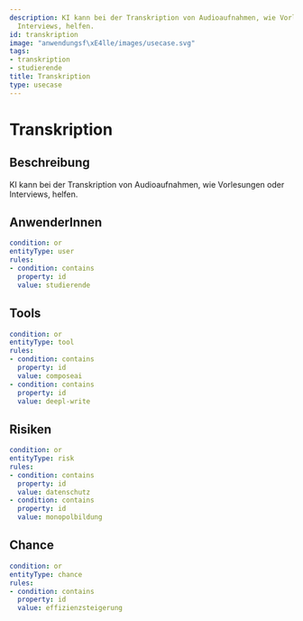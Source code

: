 ```yaml
---
description: KI kann bei der Transkription von Audioaufnahmen, wie Vorlesungen oder
  Interviews, helfen.
id: transkription
image: "anwendungsf\xE4lle/images/usecase.svg"
tags:
- transkription
- studierende
title: Transkription
type: usecase
---
```



# Transkription

## Beschreibung

KI kann bei der Transkription von Audioaufnahmen, wie Vorlesungen oder Interviews, helfen.

## AnwenderInnen

```yaml
condition: or
entityType: user
rules:
- condition: contains
  property: id
  value: studierende
```



## Tools

```yaml
condition: or
entityType: tool
rules:
- condition: contains
  property: id
  value: composeai
- condition: contains
  property: id
  value: deepl-write
```



## Risiken

```yaml
condition: or
entityType: risk
rules:
- condition: contains
  property: id
  value: datenschutz
- condition: contains
  property: id
  value: monopolbildung
```



## Chance

```yaml
condition: or
entityType: chance
rules:
- condition: contains
  property: id
  value: effizienzsteigerung
```

